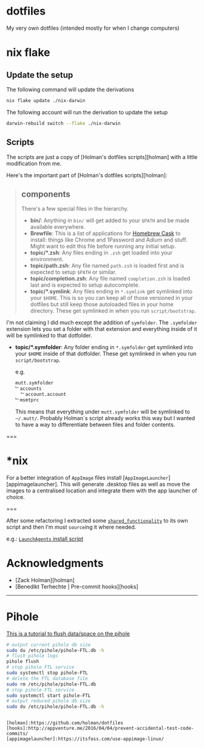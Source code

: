 # dotfiles
My very own dotfiles (intended mostly for when I change computers)

# nix flake

## Update the setup

The following command will update the derivations

```bash
nix flake update ./nix-darwin
```

The following account will run the derivation to update the setup

```bash
darwin-rebuild switch --flake ./nix-darwin
```

## Scripts

The scripts are just a copy of [Holman's dotfiles scripts][holman] with a little modification from me.

Here's the important part of [Holman's dotfiles scripts][holman]:

>## components
>
>There's a few special files in the hierarchy.
>
>- **bin/**: Anything in `bin/` will get added to your `$PATH` and be made
  available everywhere.
>- **Brewfile**: This is a list of applications for [Homebrew Cask](http://caskroom.io) to install: things like Chrome and 1Password and Adium and stuff. Might want to edit this file before running any initial setup.
>- **topic/\*.zsh**: Any files ending in `.zsh` get loaded into your
  environment.
>- **topic/path.zsh**: Any file named `path.zsh` is loaded first and is
  expected to setup `$PATH` or similar.
>- **topic/completion.zsh**: Any file named `completion.zsh` is loaded
  last and is expected to setup autocomplete.
>- **topic/\*.symlink**: Any files ending in `*.symlink` get symlinked into
  your `$HOME`. This is so you can keep all of those versioned in your dotfiles
  but still keep those autoloaded files in your home directory. These get
  symlinked in when you run `script/bootstrap`.

I'm not claiming I did much except the addition of `symfolder`.
The `.symfolder` extension lets you set a folder with that extension and everything inside of it will be symlinked to that dotfolder.

- **topic/\*.symfolder**: Any folder ending in `*.symfolder` get symlinked into
  your `$HOME` inside of that dotfolder. 
  These get symlinked in when you run `script/bootstrap`.
  
  e.g.
  ```bash
  mutt.symfolder
  ﹂accounts
    ﹂account.account
  ﹂msmtprc
  ```
  
  This means that everything under `mutt.symfolder` will be symlinked to `~/.mutt/`.
  Probably Holman`s script already works this way but I wanted to have a way to differentiate between files and folder contents.

===

# *nix

For a better integration of `AppImage` files install [`AppImageLauncher`][appimagelauncher]. This will generate .desktop files as well as move the images to a centralised location and integrate them with the app launcher of choice.

===

After some refactoring I extracted some [`shared_functionality`](script/shared_functionality) to its own script and then I'm must `source`ing it where needed.

e.g.:
[`LaunchAgents` install script](osx/LaunchAgents/install.sh#L3:L5)

# Acknowledgments
* [Zack Holman][holman]
* [Benedikt Terhechte | Pre-commit hooks][hooks]

---

# Pihole

[This is a tutorial to flush data/space on the pihole](https://i12bretro.github.io/tutorials/0613.html)

```bash
# output current pihole db size
sudo du /etc/pihole/pihole-FTL.db -h
# flush pihole logs
pihole flush
# stop pihole FTL service
sudo systemctl stop pihole-FTL
# delete the FTL database file
sudo rm /etc/pihole/pihole-FTL.db
# stop pihole FTL service
sudo systemctl start pihole-FTL
# output reduced pihole db size
sudo du /etc/pihole/pihole-FTL.db -h
```
```

[holman]:https://github.com/holman/dotfiles
[hooks]:http://appventure.me/2016/04/04/prevent-accidental-test-code-commits/
[appimagelauncher]:https://itsfoss.com/use-appimage-linux/
